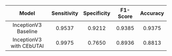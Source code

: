 | Model | Sensitivity | Specificity | F1-Score | Accuracy |
| :---: | :---: | :---: | :---: | :---: |
| InceptionV3 Baseline | 0.9537 | 0.9212 | 0.9385 | 0.9375 |
| InceptionV3 with CEbUTAl | 0.9975 | 0.7650 | 0.8936 | 0.8813 |
